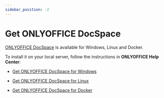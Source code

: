 ```yaml
---
sidebar_position: -2
---
```


# Get ONLYOFFICE DocSpace

[ONLYOFFICE DocSpace](https://www.onlyoffice.com/download-docspace.aspx?from=api#docspace-enterprise) is available for Windows, Linux and Docker.

To install it on your local server, follow the instructions in **ONLYOFFICE Help Center**:

- [](https://helpcenter.onlyoffice.com/installation/docspace-enterprise-install-windows.aspx?from=api)

  [Get ONLYOFFICE DocSpace for Windows](https://helpcenter.onlyoffice.com/installation/docspace-enterprise-install-windows.aspx?from=api)

- [](https://helpcenter.onlyoffice.com/installation/docspace-enterprise-install-script.aspx?from=api)

  [Get ONLYOFFICE DocSpace for Linux](https://helpcenter.onlyoffice.com/installation/docspace-enterprise-install-script.aspx?from=api)

- [](https://helpcenter.onlyoffice.com/installation/docspace-enterprise-install-script.aspx?from=api)

  [Get ONLYOFFICE DocSpace for Docker](https://helpcenter.onlyoffice.com/installation/docspace-enterprise-install-script.aspx?from=api)
